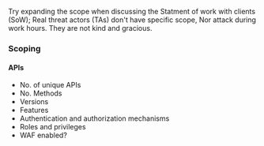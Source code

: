 Try expanding the scope when discussing the Statment of work with clients (SoW); Real threat actors (TAs) don't have specific scope, Nor attack during work hours. They are not kind and gracious.

### Scoping
#### APIs
- No. of unique APIs
- No. Methods
- Versions
- Features
- Authentication and authorization mechanisms
- Roles and privileges
- WAF enabled?